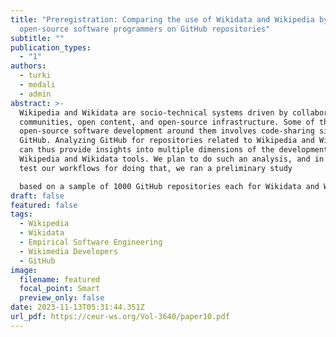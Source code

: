 ```yaml
---
title: "Preregistration: Comparing the use of Wikidata and Wikipedia by
  open-source software programmers on GitHub repositories"
subtitle: ""
publication_types:
  - "1"
authors:
  - turki
  - medali
  - admin
abstract: >-
  Wikipedia and Wikidata are socio-technical systems driven by collaborative
  communities, open content, and open-source infrastructure. Some of the
  open-source software development around them involves code-sharing sites like
  GitHub. Analyzing GitHub for repositories related to Wikipedia and Wikidata
  can thus provide insights into multiple dimensions of the development of
  Wikipedia and Wikidata tools. We plan to do such an analysis, and in order to
  test our workflows for doing that, we ran a preliminary study

  based on a sample of 1000 GitHub repositories each for Wikidata and Wikipedia. We are preregistering our workflows here as a transparent basis for documenting and reporting on the full analysis later. The kinds of insights we expect based on the preliminary data about open-source GitHub repositories related to Wikidata and Wikipedia are as follows: (i) statistical information about these repositories; (ii) computational information, e.g. in terms of the programming languages used; (iii) demographic information about the contributors to such open-source projects; (iv) legal information about the choice of licenses; (v) linguistic information about the natural language used in the context of these repositories; (vi) trends over time. In the process of applying these preliminary workflows to studying the full dataset of GitHub repositories related to Wikipedia and Wikidata, we hope to gain some additional insights into the community dynamics at play in volunteer software development around Wikimedia projects, as well as into the process and merits of preregistrations for studies of this kind. We welcome community feedback on this approach as well as suggestions on additional aspects to include into the full study, and collaborations on the actual implementation.
draft: false
featured: false
tags:
  - Wikipedia
  - Wikidata
  - Empirical Software Engineering
  - Wikimedia Developers
  - GitHub
image:
  filename: featured
  focal_point: Smart
  preview_only: false
date: 2023-11-13T05:31:44.351Z
url_pdf: https://ceur-ws.org/Vol-3640/paper10.pdf
---
```

